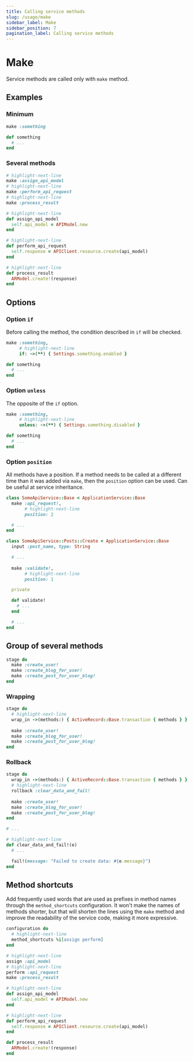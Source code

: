 ```yaml
---
title: Calling service methods
slug: /usage/make
sidebar_label: Make
sidebar_position: 7
pagination_label: Calling service methods
---
```


# Make

Service methods are called only with `make` method.

## Examples

### Minimum

```ruby
make :something

def something
  # ...
end
```

### Several methods

```ruby
# highlight-next-line
make :assign_api_model
# highlight-next-line
make :perform_api_request
# highlight-next-line
make :process_result

# highlight-next-line
def assign_api_model
  self.api_model = APIModel.new
end

# highlight-next-line
def perform_api_request
  self.response = APIClient.resource.create(api_model)
end

# highlight-next-line
def process_result
  ARModel.create!(response)
end
```

## Options

### Option `if`

Before calling the method, the condition described in `if` will be checked.

```ruby
make :something,
     # highlight-next-line
     if: ->(**) { Settings.something.enabled }

def something
  # ...
end
```

### Option `unless`

The opposite of the `if` option.

```ruby
make :something,
     # highlight-next-line
     unless: ->(**) { Settings.something.disabled }

def something
  # ...
end
```

### Option `position`

All methods have a position.
If a method needs to be called at a different time than it was added via `make`, then the `position` option can be used.
Can be useful at service inheritance.

```ruby
class SomeApiService::Base < ApplicationService::Base
  make :api_request!,
       # highlight-next-line
       position: 2

  # ...
end

class SomeApiService::Posts::Create < ApplicationService::Base
  input :post_name, type: String

  # ...
  
  make :validate!,
       # highlight-next-line
       position: 1

  private

  def validate!
    # ...
  end

  # ...
end
```

## Group of several methods

```ruby
stage do
  make :create_user!
  make :create_blog_for_user!
  make :create_post_for_user_blog!
end
```

### Wrapping

```ruby
stage do
  # highlight-next-line
  wrap_in ->(methods:) { ActiveRecord::Base.transaction { methods } }
  
  make :create_user!
  make :create_blog_for_user!
  make :create_post_for_user_blog!
end
```

### Rollback

```ruby
stage do
  wrap_in ->(methods:) { ActiveRecord::Base.transaction { methods } }
  # highlight-next-line
  rollback :clear_data_and_fail!
  
  make :create_user!
  make :create_blog_for_user!
  make :create_post_for_user_blog!
end

# ...

# highlight-next-line
def clear_data_and_fail!(e)
  # ...

  fail!(message: "Failed to create data: #{e.message}")
end
```

## Method shortcuts

Add frequently used words that are used as prefixes in method names through the `method_shortcuts` configuration.
It won't make the names of methods shorter, but that will shorten the lines using the `make` method and improve the readability of the service code, making it more expressive.

```ruby
configuration do
  # highlight-next-line
  method_shortcuts %i[assign perform]
end

# highlight-next-line
assign :api_model
# highlight-next-line
perform :api_request
make :process_result

# highlight-next-line
def assign_api_model
  self.api_model = APIModel.new
end

# highlight-next-line
def perform_api_request
  self.response = APIClient.resource.create(api_model)
end

def process_result
  ARModel.create!(response)
end
```

